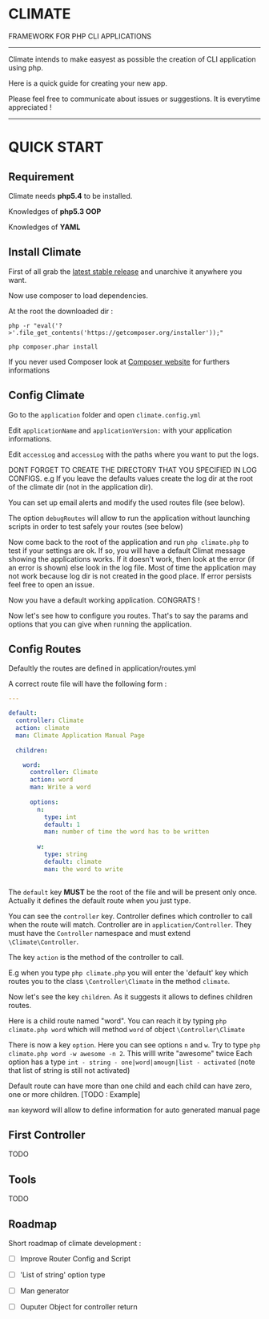 CLIMATE
==========
FRAMEWORK FOR PHP CLI APPLICATIONS

----------


Climate intends to make easyest as possible the creation of CLI application using php.


Here is a quick guide for creating your new app.

Please feel free to communicate about issues or suggestions. It is everytime appreciated !

-----------------

QUICK START
======

Requirement
-----

Climate needs **php5.4** to be installed.

Knowledges of **php5.3 OOP**

Knowledges of **YAML**

Install Climate
-----

First of all grab the [latest stable release][1]   and unarchive it anywhere you want. 



Now use composer to load dependencies.

At the root the downloaded dir : 

``` 
php -r "eval('?>'.file_get_contents('https://getcomposer.org/installer'));" 

php composer.phar install
```

If you never used Composer look at [Composer website][2] for furthers informations


Config Climate
-----------------

Go to the  ``` application ``` folder and open ``` climate.config.yml ``` 


Edit  ``` applicationName ``` and ``` applicationVersion: ``` with your application informations.


Edit  ``` accessLog ``` and ``` accessLog ``` with the paths where you want to put the logs.

DONT FORGET TO CREATE THE DIRECTORY THAT YOU SPECIFIED IN LOG CONFIGS. 
e.g If you leave the defaults values create the log dir at the root of the climate dir (not in the application dir).


You can set up email alerts and modify the used routes file (see below).

The option ``` debugRoutes ``` will allow to run the application without launching scripts in order to test safely your routes (see below)


Now come back to the root of the application and run ``` php climate.php ``` to test if your settings are ok. If so, you will have a default Climat message showing the applications works.
If it doesn't work, then look at the error (if an error is shown) else look in the log file. Most of time the application may not work because log dir is not created in the good place. If error persists feel free to open an issue.


Now you have a default working application. CONGRATS !



Now let's see how to configure you routes. That's to say the params and options that you can give when running the application.


Config Routes
-----------------

Defaultly the routes are defined in application/routes.yml

A correct route file will have the following form :

```yaml
---

default:
  controller: Climate
  action: climate
  man: Climate Application Manual Page
  
  children:

    word:
      controller: Climate
      action: word
      man: Write a word
      
      options:
        n:
          type: int
          default: 1
          man: number of time the word has to be written
          
        w:
          type: string
          default: climate
          man: the word to write
          

```

The ```default``` key **MUST** be the root of the file and will be present only once. 
Actually it defines the default route when you just type.  

You can see the ``` controller ``` key. Controller defines which controller to call when the route will match.
Controller are in ``` application/Controller ```. They must have the ``` Controller ``` namespace and must extend  ``` \Climate\Controller ```.


The key ``` action ``` is the method of the controller to call.

E.g when you type ``` php climate.php ``` you will enter the 'default' key which routes you to the class ```\Controller\Climate``` in the method ```climate```.



Now let's see the key ``` children ```. As it suggests it allows to defines children routes. 

Here is a child route named "word". You can reach it by typing ``` php climate.php word ``` which will method ``` word ``` of object ``` \Controller\Climate ```

There is now a key ``` option ```. Here you can see options ```n``` and ```w```. Try to type ``` php climate.php word -w awesome -n 2 ```. This willl write "awesome" twice
Each option has a type ``` int - string - one|word|amougn|list - activated ``` (note that list of string is still not activated)

Default route can have more than one child and each child can have zero, one or more children. [TODO : Example]

``` man ``` keyword will allow to define information for auto generated manual page

First Controller
-------------  

TODO

  

Tools  
-------------

TODO



Roadmap
-------------

Short roadmap of climate development :

 - [ ] Improve Router Config and Script
 - [ ] 'List of string' option type
 - [ ] Man generator
 - [ ] Ouputer Object for controller return





[1]: https://github.com/SneakyBobito/climate/archive/v0.1.0-alpha.zip
[2]: http://getcomposer.org/download/
